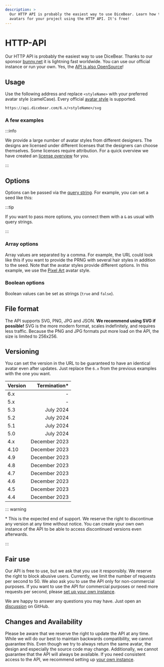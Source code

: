 ```yaml
---
description: >
  Our HTTP API is probably the easiest way to use DiceBear. Learn how to create
  avatars for your project using the HTTP API. It's free!
---
```


<script setup>
import BrowserPreview from '@theme/components/BrowserPreview.vue';
</script>

# HTTP-API

Our HTTP API is probably the easiest way to use DiceBear. Thanks to our sponsor
[bunny.net](https://bunny.net/) it is lightning fast worldwide. You can use our
official instance or run your own. Yes, the
[API is also OpenSource](https://github.com/dicebear/api)!

## Usage

Use the following address and replace `<styleName>` with your preferred avatar
style (camelCase). Every official [avatar style](/styles) is supported.

```
https://api.dicebear.com/6.x/<styleName>/svg
```

### A few examples

<BrowserPreview url="https://api.dicebear.com/6.x/pixel-art/svg" />
<BrowserPreview url="https://api.dicebear.com/6.x/lorelei/svg" />

:::info

We provide a large number of avatar styles from different designers. The designs
are licensed under different licenses that the designers can choose themselves.
Some licenses require attribution. For a quick overview we have created an
[license overview](/licenses) for you.

:::

## Options

Options can be passed via the
[query string](https://en.wikipedia.org/wiki/Query_string). For example, you can
set a seed like this:

<BrowserPreview url="https://api.dicebear.com/6.x/pixel-art/svg?seed=John" />
<BrowserPreview url="https://api.dicebear.com/6.x/pixel-art/svg?seed=Jane" />

:::tip

If you want to pass more options, you connect them with a `&` as usual with
query strings.

:::

### Array options

Array values are separated by a comma. For example, the URL could look like this
if you want to provide the PRNG with several hair styles in addition to the
seed. Note that the avatar styles provide different options. In this example, we
use the [Pixel Art](/styles/pixel-art) avatar style.

<BrowserPreview url="https://api.dicebear.com/6.x/pixel-art/svg?seed=John&hair=short01,short02,short03,short04,short05" />
<BrowserPreview url="https://api.dicebear.com/6.x/pixel-art/svg?seed=Jane&hair=long01,long02,long03,long04,long05" />

### Boolean options

Boolean values can be set as strings (`true` and `false`).

<BrowserPreview url="https://api.dicebear.com/6.x/lorelei/svg?flip=true" />
<BrowserPreview url="https://api.dicebear.com/6.x/lorelei/svg?flip=false" />

## File format

The API supports SVG, PNG, JPG and JSON. **We recommend using SVG if possible!**
SVG is the more modern format, scales indefinitely, and requires less traffic.
Because the PNG and JPG formats put more load on the API, the size is limited to
256x256.

<BrowserPreview url="https://api.dicebear.com/6.x/bottts/svg" />
<BrowserPreview url="https://api.dicebear.com/6.x/bottts/png" />
<BrowserPreview url="https://api.dicebear.com/6.x/bottts/jpg" />

## Versioning

You can set the version in the URL to be guaranteed to have an identical avatar
even after updates. Just replace the `6.x` from the previous examples with the
one you want.

| Version | Termination\* |
| ------- | ------------: |
| 6.x     |             - |
| 5.x     |             - |
| 5.3     |     July 2024 |
| 5.2     |     July 2024 |
| 5.1     |     July 2024 |
| 5.0     |     July 2024 |
| 4.x     | December 2023 |
| 4.10    | December 2023 |
| 4.9     | December 2023 |
| 4.8     | December 2023 |
| 4.7     | December 2023 |
| 4.6     | December 2023 |
| 4.5     | December 2023 |
| 4.4     | December 2023 |

::: warning

\* This is the expected end of support. We reserve the right to discontinue any
version at any time without notice. You can create your own own instance of the
API to be able to access discontinued versions even afterwards.

:::

## Fair use

Our API is free to use, but we ask that you use it responsibly. We reserve the
right to block abusive users. Currently, we limit the number of requests per
second to 50. We also ask you to use the API only for non-commercial purposes.
If you want to use the API for commercial purposes or need more requests per
second, please [set up your own instance](/guides/host-the-http-api-yourself).

We are happy to answer any questions you may have. Just open an
[discussion](https://github.com/orgs/dicebear/discussions) on GitHub.

## Changes and Availability

Please be aware that we reserve the right to update the API at any time. While
we will do our best to maintain backwards compatibility, we cannot guarantee
this. Even though we try to always return the same avatar, the design and
especially the source code may change. Additionally, we cannot guarantee that
the API will always be available. If you need consistent access to the API, we
recommend setting up [your own instance](/guides/host-the-http-api-yourself).
